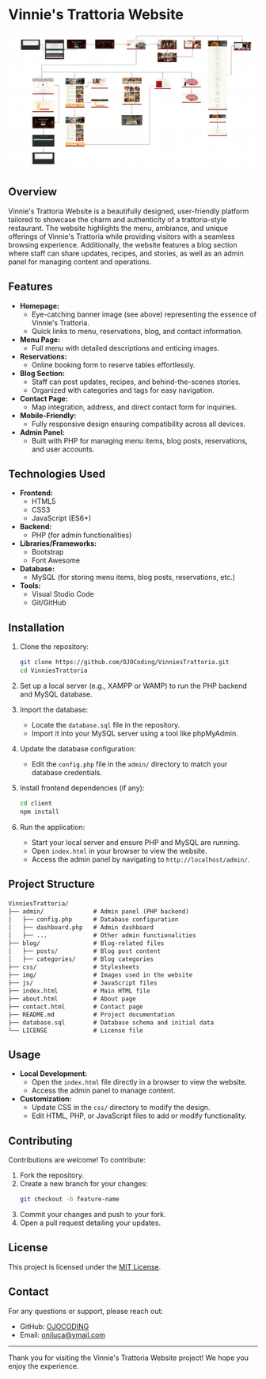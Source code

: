 # Vinnie's Trattoria Website

![FLOWCHART](Flowchart.PNG)
## Overview
Vinnie's Trattoria Website is a beautifully designed, user-friendly platform tailored to showcase the charm and authenticity of a trattoria-style restaurant. The website highlights the menu, ambiance, and unique offerings of Vinnie's Trattoria while providing visitors with a seamless browsing experience. Additionally, the website features a blog section where staff can share updates, recipes, and stories, as well as an admin panel for managing content and operations.

## Features
- **Homepage:**
  - Eye-catching banner image (see above) representing the essence of Vinnie's Trattoria.
  - Quick links to menu, reservations, blog, and contact information.
- **Menu Page:**
  - Full menu with detailed descriptions and enticing images.
- **Reservations:**
  - Online booking form to reserve tables effortlessly.
- **Blog Section:**
  - Staff can post updates, recipes, and behind-the-scenes stories.
  - Organized with categories and tags for easy navigation.
- **Contact Page:**
  - Map integration, address, and direct contact form for inquiries.
- **Mobile-Friendly:**
  - Fully responsive design ensuring compatibility across all devices.
- **Admin Panel:**
  - Built with PHP for managing menu items, blog posts, reservations, and user accounts.

## Technologies Used
- **Frontend:**
  - HTML5
  - CSS3
  - JavaScript (ES6+)
- **Backend:**
  - PHP (for admin functionalities)
- **Libraries/Frameworks:**
  - Bootstrap
  - Font Awesome
- **Database:**
  - MySQL (for storing menu items, blog posts, reservations, etc.)
- **Tools:**
  - Visual Studio Code
  - Git/GitHub

## Installation

1. Clone the repository:
   ```bash
   git clone https://github.com/OJOCoding/VinniesTrattoria.git
   cd VinniesTrattoria
   ```

2. Set up a local server (e.g., XAMPP or WAMP) to run the PHP backend and MySQL database.

3. Import the database:
   - Locate the `database.sql` file in the repository.
   - Import it into your MySQL server using a tool like phpMyAdmin.

4. Update the database configuration:
   - Edit the `config.php` file in the `admin/` directory to match your database credentials.

5. Install frontend dependencies (if any):
   ```bash
   cd client
   npm install
   ```

6. Run the application:
   - Start your local server and ensure PHP and MySQL are running.
   - Open `index.html` in your browser to view the website.
   - Access the admin panel by navigating to `http://localhost/admin/`.

## Project Structure
```plaintext
VinniesTrattoria/
├── admin/              # Admin panel (PHP backend)
│   ├── config.php      # Database configuration
│   ├── dashboard.php   # Admin dashboard
│   ├── ...             # Other admin functionalities
├── blog/               # Blog-related files
│   ├── posts/          # Blog post content
│   ├── categories/     # Blog categories
├── css/                # Stylesheets
├── img/                # Images used in the website
├── js/                 # JavaScript files
├── index.html          # Main HTML file
├── about.html          # About page
├── contact.html        # Contact page
├── README.md           # Project documentation
├── database.sql        # Database schema and initial data
└── LICENSE             # License file
```

## Usage
- **Local Development:**
  - Open the `index.html` file directly in a browser to view the website.
  - Access the admin panel to manage content.
- **Customization:**
  - Update CSS in the `css/` directory to modify the design.
  - Edit HTML, PHP, or JavaScript files to add or modify functionality.

## Contributing
Contributions are welcome! To contribute:
1. Fork the repository.
2. Create a new branch for your changes:
   ```bash
   git checkout -b feature-name
   ```
3. Commit your changes and push to your fork.
4. Open a pull request detailing your updates.

## License
This project is licensed under the [MIT License](LICENSE).

## Contact
For any questions or support, please reach out:
- GitHub: [OJOCODING](https://github.com/OJOCODING)
- Email: [oniluca@ymail.com](mailto:oniluca@ymail.com)

---

Thank you for visiting the Vinnie's Trattoria Website project! We hope you enjoy the experience.

